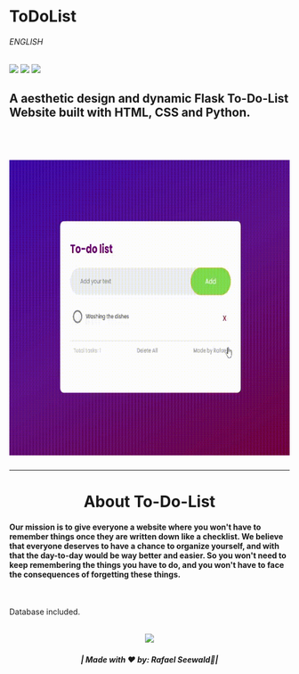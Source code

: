 # ToDoList <h6>ENGLISH</h6>

<img src="https://img.shields.io/badge/PYTHON%20-%20darkblue"><img>
<img src="https://img.shields.io/badge/WEBSITE%20-%20darkred"><img>
<img src="https://img.shields.io/badge/FLASK%20-%20green"><img>


<h2>A aesthetic design and dynamic Flask To-Do-List Website built with HTML, CSS and Python.</h2>
<br>

<h1 align="center">
<img src="./gif.gif" width="740" height="530"></img>
</h1>
<hr>
<h1 align="center"> About To-Do-List </h1>
<h4>Our mission is to give everyone a website where you won't have to remember things once they are written down like a checklist.
We believe that everyone deserves to have a chance to organize yourself, and with that the day-to-day would be way better and easier.
So you won't need to keep remembering the things you have to do, and you won't have to face the consequences of forgetting these things.</h4>
<br>

<p>Database included.</p>

<div align="center">
  <footer>
    <br>
    <a href="https://www.instagram.com/vinyyboy_seewald/" target="_blank"><img src="https://img.shields.io/badge/LinkedIn-0077B5?style=for-the-badge&logo=linkedin&logoColor=white" target="_blank"></img></a>
    <h5>| Made with ❤️ by: Rafael Seewald👋|</h5>
  </footer>
</div>







